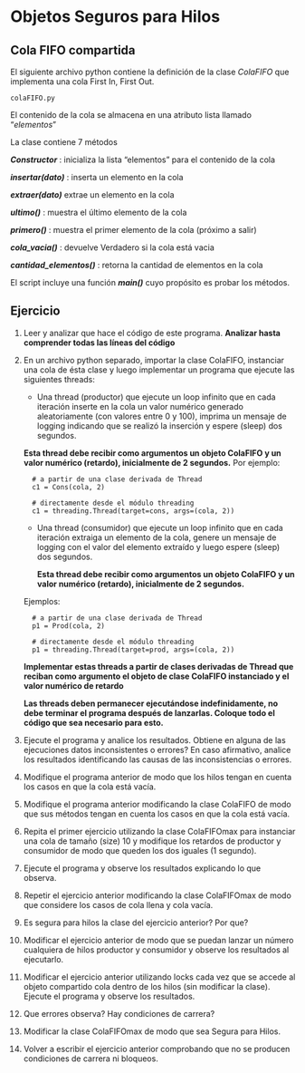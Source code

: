 # Objetos Seguros para Hilos

## Cola FIFO compartida

El siguiente archivo python contiene la definición de la clase *ColaFIFO* que implementa una cola First In, First Out.
```
colaFIFO.py
```
El contenido de la cola se almacena en una atributo lista llamado “*elementos*”

La clase contiene 7 métodos

***Constructor*** : inicializa la lista “elementos” para el contenido de la cola

***insertar(dato)*** : inserta un elemento en la cola

***extraer(dato)*** extrae un elemento en la cola

***ultimo()*** : muestra el último elemento de la cola

***primero()*** : muestra el primer elemento de la cola (próximo a salir)

***cola_vacia()*** : devuelve Verdadero si la cola está vacia

***cantidad_elementos()*** : retorna la cantidad de elementos en la cola

El script incluye una función ***main()*** cuyo propósito es probar los métodos.

## Ejercicio

1. Leer y analizar que hace el código de este programa. 
**Analizar hasta comprender todas las líneas del código**

2. En un archivo python separado, importar la clase ColaFIFO, instanciar una cola de ésta clase y luego implementar un programa que ejecute las siguientes threads:

	 - Una thread (productor) que ejecute un loop infinito que en cada iteración inserte en la cola un valor numérico generado aleatoriamente (con valores entre 0 y 100), imprima un mensaje de logging indicando que se realizó la inserción y espere (sleep) dos segundos.
	
	  **Esta thread debe recibir como argumentos un objeto ColaFIFO y un valor numérico (retardo), inicialmente de 2 segundos.**
		  Por ejemplo:
      ````
        # a partir de una clase derivada de Thread
        c1 = Cons(cola, 2) 
      
        # directamente desde el módulo threading 
        c1 = threading.Thread(target=cons, args=(cola, 2))
      ````
  
   - Una thread (consumidor) que ejecute un loop infinito que en cada iteración extraiga un elemento de la cola, genere un mensaje de logging con el valor del elemento extraído y luego espere (sleep) dos segundos.  

	  **Esta thread debe recibir como argumentos un objeto ColaFIFO y un valor numérico (retardo), inicialmente de 2 segundos.**
    
    Ejemplos: 
    ```
      # a partir de una clase derivada de Thread
      p1 = Prod(cola, 2) 
     
      # directamente desde el módulo threading 
      p1 = threading.Thread(target=prod, args=(cola, 2))  
    ```

    **Implementar estas threads a partir de clases derivadas de Thread que reciban como argumento el objeto de clase ColaFIFO instanciado y el valor numérico de retardo**

    **Las threads deben permanecer ejecutándose indefinidamente, no debe terminar el programa después de lanzarlas. Coloque todo el código que sea necesario para esto.**

3. Ejecute el programa y analice los resultados. Obtiene en alguna de las ejecuciones datos inconsistentes o errores? En caso afirmativo, analice los resultados identificando las causas de las inconsistencias o errores.
4. Modifique el programa anterior de modo que los hilos tengan en cuenta los casos en que la cola está vacía.
6. Modifique el programa anterior modificando la clase ColaFIFO de modo que sus métodos tengan en cuenta los casos en que la cola está vacía.
8. Repita el primer ejercicio utilizando la clase ColaFIFOmax para instanciar una cola de tamaño (size) 10 y modifique los retardos de productor y consumidor de modo que queden los dos iguales (1 segundo).
9. Ejecute el programa y observe los resultados explicando lo que observa.
11. Repetir el ejercicio anterior modificando la clase ColaFIFOmax de modo que considere los casos de cola llena y cola vacía.
13. Es segura para hilos la clase del ejercicio anterior? Por que?
14. Modificar el ejercicio anterior de modo que se puedan lanzar un número cualquiera de hilos productor y consumidor y observe los resultados al ejecutarlo.
15. Modificar el ejercicio anterior utilizando locks cada vez que se accede al objeto compartido cola dentro de los hilos (sin modificar la clase). Ejecute el programa y observe los resultados.
16. Que errores observa? Hay condiciones de carrera?
17. Modificar la clase ColaFIFOmax de modo que sea Segura para Hilos.
18. Volver a escribir el ejercicio anterior comprobando que no se producen condiciones de carrera ni bloqueos.
